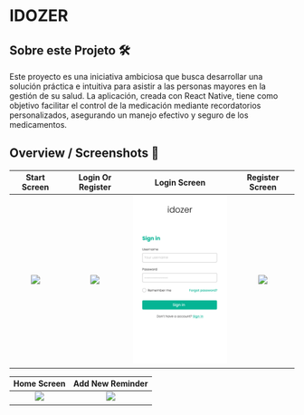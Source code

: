 # IDOZER

## Sobre este Projeto 🛠️

Este proyecto es una iniciativa ambiciosa que busca desarrollar una solución práctica e intuitiva para asistir a las personas mayores en la gestión de su salud. La aplicación, creada con React Native, tiene como objetivo facilitar el control de la medicación mediante recordatorios personalizados, asegurando un manejo efectivo y seguro de los medicamentos.

## Overview / Screenshots 📸

|                         Start Screen                         |                         Login Or Register                          |                       Login Screen                       |                      Register Screen                      |
| :----------------------------------------------------------: | :----------------------------------------------------------------: | :------------------------------------------------------: | :-------------------------------------------------------: |
| <img src="./assets/screenshots/.png" width="200" /> | <img src="./assets/screenshots/.png" width="200" /> | <img src="./assets/screenshots/login.png" width="200" /> | <img src="./assets/screenshots/.png" width="200" /> |

|                       Home Screen                       |                        Add New Reminder                        |
| :-----------------------------------------------------: | :------------------------------------------------------------: |
| <img src="./assets/screenshots/.png" width="200" /> | <img src="./assets/screenshots/.png" width="200" /> |

